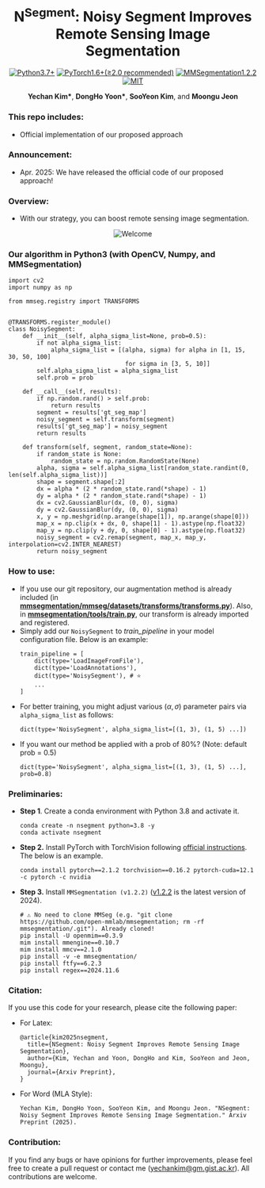 <h1 align="center">
  N<sup>Segment</sup>: Noisy Segment Improves Remote Sensing Image Segmentation
</h1>

<p align="center">
  <a href="#"><img alt="Python3.7+" src="https://img.shields.io/badge/Python-3.7+-blue?logo=python&logoColor=white"></a>
  <a href="#"><img alt="PyTorch1.6+(≥2.0 recommended)" src="https://img.shields.io/badge/PyTorch-1.6+ (≥2.0 recommended)-orange?logo=pytorch&logoColor=white"></a>
  <a href="#"><img alt="MMSegmentation1.2.2" src="https://img.shields.io/badge/MMSegmentation-1.2.2-red?logo=mmlab&logoColor=white"></a>
  <a href="#"><img alt="MIT" src="https://img.shields.io/badge/License-MIT-green?logo=MIT"></a>
</p>

<p align="center">
  <b>Yechan Kim*</b>, 
  <b>DongHo Yoon*</b>,
  <b>SooYeon Kim</b>, and 
  <b>Moongu Jeon</b>
</p>

### This repo includes:
- Official implementation of our proposed approach

### Announcement:
- Apr. 2025: We have released the official code of our proposed approach!

### Overview:
- With our strategy, you can boost remote sensing image segmentation.
<p align="center">
    <img alt="Welcome" src="overview.png" />
</p>

### Our algorithm in Python3 (with OpenCV, Numpy, and MMSegmentation)
~~~python3
import cv2
import numpy as np

from mmseg.registry import TRANSFORMS


@TRANSFORMS.register_module()
class NoisySegment:
    def __init__(self, alpha_sigma_list=None, prob=0.5):
        if not alpha_sigma_list:
            alpha_sigma_list = [(alpha, sigma) for alpha in [1, 15, 30, 50, 100] 
                                 for sigma in [3, 5, 10]]
        self.alpha_sigma_list = alpha_sigma_list
        self.prob = prob

    def __call__(self, results):
        if np.random.rand() > self.prob:
            return results
        segment = results['gt_seg_map']
        noisy_segment = self.transform(segment)
        results['gt_seg_map'] = noisy_segment
        return results

    def transform(self, segment, random_state=None):
        if random_state is None:
            random_state = np.random.RandomState(None)
        alpha, sigma = self.alpha_sigma_list[random_state.randint(0, len(self.alpha_sigma_list))]
        shape = segment.shape[:2]
        dx = alpha * (2 * random_state.rand(*shape) - 1)
        dy = alpha * (2 * random_state.rand(*shape) - 1)
        dx = cv2.GaussianBlur(dx, (0, 0), sigma)
        dy = cv2.GaussianBlur(dy, (0, 0), sigma)
        x, y = np.meshgrid(np.arange(shape[1]), np.arange(shape[0]))
        map_x = np.clip(x + dx, 0, shape[1] - 1).astype(np.float32)
        map_y = np.clip(y + dy, 0, shape[0] - 1).astype(np.float32)
        noisy_segment = cv2.remap(segment, map_x, map_y, interpolation=cv2.INTER_NEAREST)
        return noisy_segment
~~~

### How to use:
* If you use our git repository, our augmentation method is already included (in **[mmsegmentation/mmseg/datasets/transforms/transforms.py](mmsegmentation/mmseg/datasets/transforms/transforms.py)**). Also, in **[mmsegmentation/tools/train.py](mmsegmentation/tools/train.py)**, our transform is already imported and registered.
* Simply add our `NoisySegment` to *train_pipeline* in your model configuration file. Below is an example:
  ~~~python3
  train_pipeline = [
      dict(type='LoadImageFromFile'),
      dict(type='LoadAnnotations'),
      dict(type='NoisySegment'), # ⭐
      ...
  ]
  ~~~
* For better training, you might adjust various $(\alpha, \sigma)$ parameter pairs via `alpha_sigma_list` as follows:
  ~~~python3
  dict(type='NoisySegment', alpha_sigma_list=[(1, 3), (1, 5) ...])
  ~~~
* If you want our method be applied with a prob of 80%? (Note: default prob = 0.5)
  ~~~python3
  dict(type='NoisySegment', alpha_sigma_list=[(1, 3), (1, 5) ...], prob=0.8)
  ~~~

### Preliminaries:
* **Step 1**. Create a conda environment with Python 3.8 and activate it.
    ~~~shell
    conda create -n nsegment python=3.8 -y
    conda activate nsegment
    ~~~

* **Step 2.** Install PyTorch with TorchVision following [official instructions](https://pytorch.org/get-started/locally/). The below is an example. 
    ~~~shell
    conda install pytorch==2.1.2 torchvision==0.16.2 pytorch-cuda=12.1 -c pytorch -c nvidia
    ~~~

* **Step 3.** Install `MMSegmentation (v1.2.2)` ([v1.2.2](https://mmsegmentation.readthedocs.io/en/latest/overview.html) is the latest version of 2024).
    ~~~shell
    # ⚠️ No need to clone MMSeg (e.g. "git clone https://github.com/open-mmlab/mmsegmentation; rm -rf mmsegmentation/.git"). Already cloned! 
    pip install -U openmim==0.3.9
    mim install mmengine==0.10.7
    mim install mmcv==2.1.0
    pip install -v -e mmsegmentation/
    pip install ftfy==6.2.3
    pip install regex==2024.11.6
    ~~~

### Citation:
If you use this code for your research, please cite the following paper:
- For Latex:
  ~~~ME
  @article{kim2025nsegment,
    title={NSegment: Noisy Segment Improves Remote Sensing Image Segmentation},
    author={Kim, Yechan and Yoon, DongHo and Kim, SooYeon and Jeon, Moongu},
    journal={Arxiv Preprint},
  }
  ~~~

- For Word (MLA Style):
  ~~~ME
  Yechan Kim, DongHo Yoon, SooYeon Kim, and Moongu Jeon. "NSegment: Noisy Segment Improves Remote Sensing Image Segmentation." Arxiv Preprint (2025).
  ~~~

### Contribution:
If you find any bugs or have opinions for further improvements, please feel free to create a pull request or contact me (yechankim@gm.gist.ac.kr). All contributions are welcome.
